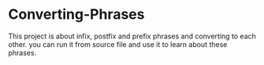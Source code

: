 # Converting-Phrases
This project is about infix, postfix and prefix phrases and converting to each other.
you can run it from source file and use it to learn about these phrases.
